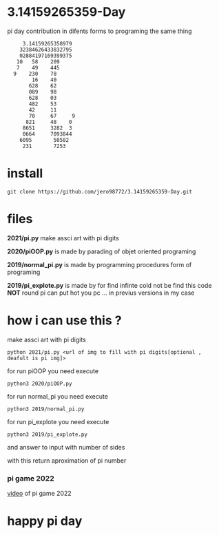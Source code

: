 # 3.14159265359-Day
pi day contribution  in difents forms to programing the same thing 
                          
         3.14159265358979 
        32384626433832795 
        02884197169399375 
       10   58    209     
       7    49    445     
      9    230    78      
            16    40      
           628    62      
           089    98      
           628    03      
           482    53      
           42     11      
           70     67     9
          821     48    0 
         8651     3282  3 
         0664     7093844 
        6095       50582  
         231       7253   
                    

# install 
     
    git clone https://github.com/jero98772/3.14159265359-Day.git
# files 
**2021/pi.py** make assci art with pi digits

**2020/piOOP.py** is made by parading of objet oriented programing

**2019/normal_pi.py** is made by programming procedures form of programing 

**2019/pi_explote.py** is made by for find infinte cold not be find  this code  **NOT**   round pi can put hot you pc ... in previus versions in my case

# how i can use this ?
make assci art with pi digits

    python 2021/pi.py <url of img to fill with pi digits[optional , deafult is pi img]>

for run piOOP you need execute 

    python3 2020/piOOP.py

for run normal_pi you need execute 

    python3 2019/normal_pi.py
    
for run pi_explote you need execute 

    python3 2019/pi_explote.py

and answer to input with number of sides 

with this return aproximation of pi number 

### pi game 2022

[video](https://youtu.be/GYHR1hNCBYo) of pi game 2022


# happy pi day

